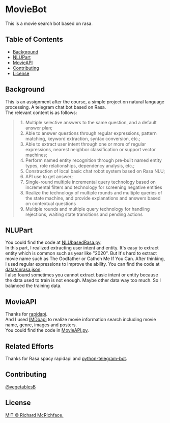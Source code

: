 # MovieBot
This is a movie search bot based on rasa.

## Table of Contents

- [Background](#background)
- [NLUPart](#NLUPart)
- [MovieAPI](#MovieAPI)
- [Contributing](#contributing)
- [License](#license)

## Background
This is an assignment after the course, a simple project on natural language processing. A telegram chat bot based on Rasa.  
The relevant content is as follows:
> 1) Multiple selective answers to the same question, and a default answer plan;
> 2) Able to answer questions through regular expressions, pattern matching, keyword extraction, syntax conversion, etc.;
> 3) Able to extract user intent through one or more of regular expressions, nearest neighbor classification or support vector machines;
> 4) Perform named entity recognition through pre-built named entity types, role relationships, dependency analysis, etc.;
> 5) Construction of local basic chat robot system based on Rasa NLU;
> 6) API use to get answer;
> 7) Single-round multiple incremental query technology based on incremental filters and technology for screening negative entities
> 8) Realize the technology of multiple rounds and multiple queries of the state machine, and provide explanations and answers based on contextual questions
> 9) Multiple rounds and multiple query technology for handling rejections, waiting state transitions and pending actions

## NLUPart
You could find the code at [NLUbasedRasa.py](https://github.com/vegetablesB/MovieBot/blob/master/NLUbasedRasa.py).  
In this part, I realized extracting user intent and entity. It's easy to extract entity which is common such as year like "2020". But It's hard to extract movie name such as The Godfather or Cathch Me If You Can. After thinking, I used regular expressions to improve the ability. You can find the code at [data/cnrasa.json](https://github.com/vegetablesB/MovieBot/blob/master/data/cnrasa.json).  
I also found sometimes you cannot extract basic intent or entity because the data used to train is not enough. Maybe other data way too much. So I balanced the training data.

## MovieAPI
Thanks for [rapidapi](https://rapidapi.com/).  
And I used [IMDbapi](https://rapidapi.com/apidojo/api/imdb8?endpoint=apiendpoint_dad99933-4241-43f0-b4f2-529d652dcc96) to realize movie information search including movie name, genre, images and posters.  
You could find the code in [MovieAPI.py](https://github.com/vegetablesB/MovieBot/blob/master/MovieAPI.py).

## Related Efforts
Thanks for Rasa spacy rapidapi and [python-telegram-bot](https://github.com/python-telegram-bot/python-telegram-bot).

## Contributing
[@vegetablesB](https://github.com/vegetablesB)

## License
[MIT © Richard McRichface.](../LICENSE)
